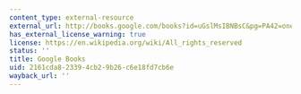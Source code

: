 ```yaml
---
content_type: external-resource
external_url: http://books.google.com/books?id=uGslMsIBNBsC&pg=PA42=onepage
has_external_license_warning: true
license: https://en.wikipedia.org/wiki/All_rights_reserved
status: ''
title: Google Books
uid: 2161cda8-2339-4cb2-9b26-c6e18fd7cb6e
wayback_url: ''
---
```

